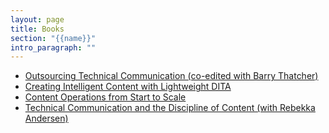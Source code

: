```yaml
---
layout: page
title: Books
section: "{{name}}"
intro_paragraph: ""
---
```

* [Outsourcing Technical Communication (co-edited with Barry Thatcher)](https://www.routledge.com/Outsourcing-Technical-Communication-Issues-Policies-and-Practices/Thatcher-Evia/p/book/9780415784658)
* [Creating Intelligent Content with Lightweight DITA](book.html)
* [Content Operations from Start to Scale](contentops.html)
* [Technical Communication and the Discipline of Content (with Rebekka Andersen)](discipline.html)